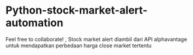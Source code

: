 # Python-stock-market-alert-automation
Feel free to collaborate!
, Stock market alert diambil dari API alphavantage untuk mendapatkan perbedaan harga close market tertentu
